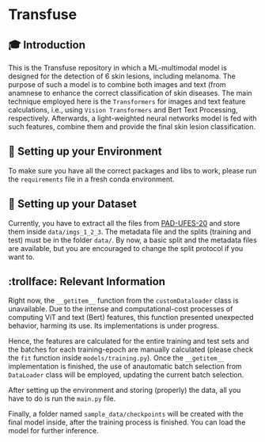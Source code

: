 # Transfuse 

## :mortar_board: Introduction
This is the Transfuse repository in which a ML-multimodal model is designed for the detection of 6 skin lesions, including melanoma. The purpose of such a model is to combine both images and text (from anamnese to enhance the correct classification of skin diseases. The main technique employed here is the `Transformers` for images and text feature calculations, i.e., using `Vision Transformers` and Bert Text Processing, respectively. Afterwards, a light-weighted neural networks model is fed with such features, combine them and provide the final skin lesion classification.  

## :school_satchel: Setting up your Environment
To make sure you have all the correct packages and libs to work, please run the `requirements` file in a fresh conda environment.

## :floppy_disk: Setting up your Dataset
Currently, you have to extract all the files from [PAD-UFES-20](https://data.mendeley.com/datasets/zr7vgbcyr2/1) and store them inside `data/imgs_1_2_3`. The metadata file and the splits (training and test) must be in the folder `data/`. By now, a basic split and the metadata files are available, but you are encouraged to change the split protocol if you want to.

## :trollface: Relevant Information
Right now, the `__getitem__` function from the `customDataloader` class is unavailable. Due to the intense and computational-cost processes of computing ViT and text (Bert) features, this function presented unexpected behavior, harming its use. Its implementations is under progress.

Hence, the features are calculated for the entire training and test sets and the batches for each training-epoch are manually calculated (please check the `fit` function inside `models/training.py`). Once the `__getitem__` implementation is finished, the use of anautomatic batch selection from `DataLoader` class will be employed, updating the current batch selection.

After setting up the environment and storing (properly) the data, all you have to do is run the `main.py` file.

Finally, a folder named `sample_data/checkpoints` will be created with the final model inside, after the training process is finished. You can load the model for further inference. 
